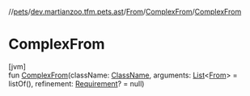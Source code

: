 //[pets](../../../../index.md)/[dev.martianzoo.tfm.pets.ast](../../index.md)/[From](../index.md)/[ComplexFrom](index.md)/[ComplexFrom](-complex-from.md)

# ComplexFrom

[jvm]\
fun [ComplexFrom](-complex-from.md)(className: [ClassName](../../-class-name/index.md), arguments: [List](https://kotlinlang.org/api/latest/jvm/stdlib/kotlin.collections/-list/index.html)&lt;[From](../index.md)&gt; = listOf(), refinement: [Requirement](../../-requirement/index.md)? = null)
